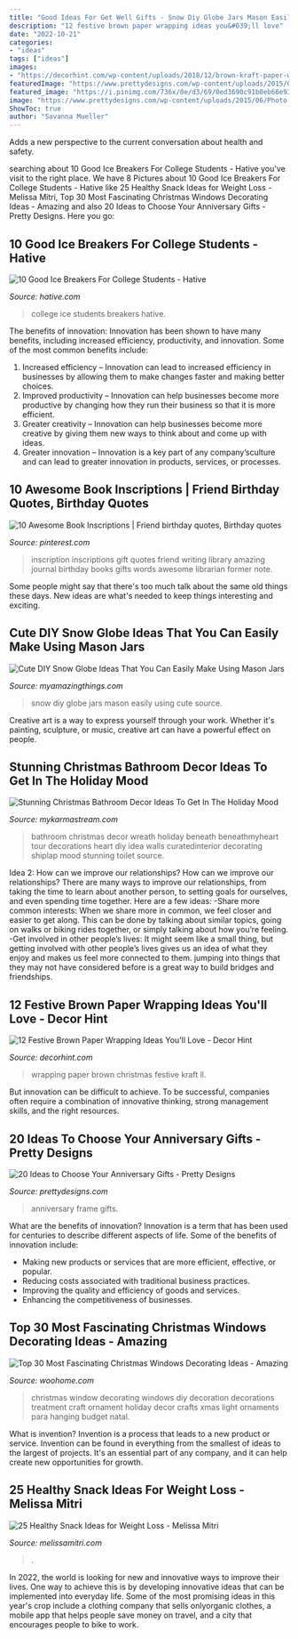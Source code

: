```yaml
---
title: "Good Ideas For Get Well Gifts - Snow Diy Globe Jars Mason Easily Using Cute Source"
description: "12 festive brown paper wrapping ideas you&#039;ll love"
date: "2022-10-21"
categories:
- "ideas"
tags: ["ideas"]
images:
- "https://decorhint.com/wp-content/uploads/2018/12/brown-kraft-paper-wrapping-ideas-1.jpg"
featuredImage: "https://www.prettydesigns.com/wp-content/uploads/2015/06/Photo-Frame.jpg"
featured_image: "https://i.pinimg.com/736x/0e/d3/69/0ed3690c91b0eb66e93140f5dcce3cec--menu.jpg"
image: "https://www.prettydesigns.com/wp-content/uploads/2015/06/Photo-Frame.jpg"
ShowToc: true
author: "Savanna Mueller"
---
```



Adds a new perspective to the current conversation about health and safety.

	

		
searching about 10 Good Ice Breakers For College Students - Hative you've visit to the right place. We have 8 Pictures about 10 Good Ice Breakers For College Students - Hative like 25 Healthy Snack Ideas for Weight Loss - Melissa Mitri, Top 30 Most Fascinating Christmas Windows Decorating Ideas - Amazing and also 20 Ideas to Choose Your Anniversary Gifts - Pretty Designs. Here you go:
		
    
## 10 Good Ice Breakers For College Students - Hative

<img loading=lazy src="https://hative.com/wp-content/uploads/2016/01/3-ice-breakers-for-college-students.jpg" onerror="this.onerror=null;this.src='https://tse1.mm.bing.net/th?id=OIP.gziven21LKVI0wSH9J22SQHaJ0&amp;pid=15.1';" alt="10 Good Ice Breakers For College Students - Hative">

_Source: hative.com_

>college ice students breakers hative. 

	

The benefits of innovation:
Innovation has been shown to have many benefits, including increased efficiency, productivity, and innovation. Some of the most common benefits include: 
1. Increased efficiency – Innovation can lead to increased efficiency in businesses by allowing them to make changes faster and making better choices. 
2. Improved productivity – Innovation can help businesses become more productive by changing how they run their business so that it is more efficient. 
3. Greater creativity – Innovation can help businesses become more creative by giving them new ways to think about and come up with ideas. 
4. Greater innovation – Innovation is a key part of any company’sculture and can lead to greater innovation in products, services, or processes.

    
## 10 Awesome Book Inscriptions | Friend Birthday Quotes, Birthday Quotes

<img loading=lazy src="https://i.pinimg.com/736x/0e/d3/69/0ed3690c91b0eb66e93140f5dcce3cec--menu.jpg" onerror="this.onerror=null;this.src='https://tse3.mm.bing.net/th?id=OIP.wY1xkrnk8vR1m4N3Qg05IAHaJ4&amp;pid=15.1';" alt="10 Awesome Book Inscriptions | Friend birthday quotes, Birthday quotes">

_Source: pinterest.com_

>inscription inscriptions gift quotes friend writing library amazing journal birthday books gifts words awesome librarian former note. 

	

Some people might say that there's too much talk about the same old things these days. New ideas are what's needed to keep things interesting and exciting.

    
## Cute DIY Snow Globe Ideas That You Can Easily Make Using Mason Jars

<img loading=lazy src="https://myamazingthings.com/wp-content/uploads/2017/12/DIY-snow-globe-.jpg" onerror="this.onerror=null;this.src='https://tse1.mm.bing.net/th?id=OIP.DZdkk8DBKQb--ograzbMvAHaLH&amp;pid=15.1';" alt="Cute DIY Snow Globe Ideas That You Can Easily Make Using Mason Jars">

_Source: myamazingthings.com_

>snow diy globe jars mason easily using cute source. 

	

Creative art is a way to express yourself through your work. Whether it's painting, sculpture, or music, creative art can have a powerful effect on people.

    
## Stunning Christmas Bathroom Decor Ideas To Get In The Holiday Mood

<img loading=lazy src="https://mykarmastream.com/wp-content/uploads/2017/12/christmas-bathroom-decor-.jpg" onerror="this.onerror=null;this.src='https://tse4.mm.bing.net/th?id=OIP.uq5lY9H0WPrOCPBsAM4AIwAAAA&amp;pid=15.1';" alt="Stunning Christmas Bathroom Decor Ideas To Get In The Holiday Mood">

_Source: mykarmastream.com_

>bathroom christmas decor wreath holiday beneath beneathmyheart tour decorations heart diy idea walls curatedinterior decorating shiplap mood stunning toilet source. 

	

Idea 2: How can we improve our relationships?
How can we improve our relationships? There are many ways to improve our relationships, from taking the time to learn about another person, to setting goals for ourselves, and even spending time together. Here are a few ideas: 
-Share more common interests: When we share more in common, we feel closer and easier to get along. This can be done by talking about similar topics, going on walks or biking rides together, or simply talking about how you’re feeling. 
-Get involved in other people’s lives: It might seem like a small thing, but getting involved with other people’s lives gives us an idea of what they enjoy and makes us feel more connected to them. jumping into things that they may not have considered before is a great way to build bridges and friendships.

    
## 12 Festive Brown Paper Wrapping Ideas You&#039;ll Love - Decor Hint

<img loading=lazy src="https://decorhint.com/wp-content/uploads/2018/12/brown-kraft-paper-wrapping-ideas-1.jpg" onerror="this.onerror=null;this.src='https://tse4.mm.bing.net/th?id=OIP.Gg0x5QpJ2CHubJvSmVNFiQHaLH&amp;pid=15.1';" alt="12 Festive Brown Paper Wrapping Ideas You&#039;ll Love - Decor Hint">

_Source: decorhint.com_

>wrapping paper brown christmas festive kraft ll. 

	

But innovation can be difficult to achieve. To be successful, companies often require a combination of innovative thinking, strong management skills, and the right resources.

    
## 20 Ideas To Choose Your Anniversary Gifts - Pretty Designs

<img loading=lazy src="https://www.prettydesigns.com/wp-content/uploads/2015/06/Photo-Frame.jpg" onerror="this.onerror=null;this.src='https://tse2.mm.bing.net/th?id=OIP.Q4T0GwM3vH_PCg8azBS8eQHaJ3&amp;pid=15.1';" alt="20 Ideas to Choose Your Anniversary Gifts - Pretty Designs">

_Source: prettydesigns.com_

>anniversary frame gifts. 

	

What are the benefits of innovation?
Innovation is a term that has been used for centuries to describe different aspects of life. Some of the benefits of innovation include: 
- Making new products or services that are more efficient, effective, or popular.
- Reducing costs associated with traditional business practices.
- Improving the quality and efficiency of goods and services. 
- Enhancing the competitiveness of businesses.

    
## Top 30 Most Fascinating Christmas Windows Decorating Ideas - Amazing

<img loading=lazy src="http://www.woohome.com/wp-content/uploads/2015/11/christmas-window-decoration-29.jpg" onerror="this.onerror=null;this.src='https://tse4.mm.bing.net/th?id=OIP.KbMY8fVZwPbKM_HNy1AlPQHaPJ&amp;pid=15.1';" alt="Top 30 Most Fascinating Christmas Windows Decorating Ideas - Amazing">

_Source: woohome.com_

>christmas window decorating windows diy decoration decorations treatment craft ornament holiday decor crafts xmas light ornaments para hanging budget natal. 

	

What is invention?
Invention is a process that leads to a new product or service. Invention can be found in everything from the smallest of ideas to the largest of projects. It's an essential part of any company, and it can help create new opportunities for growth.

    
## 25 Healthy Snack Ideas For Weight Loss - Melissa Mitri

<img loading=lazy src="https://melissamitri.com/wp-content/uploads/2020/09/Healthy-snack-ideas.jpg" onerror="this.onerror=null;this.src='https://tse2.mm.bing.net/th?id=OIP.iz7oxWmWKE5ewXZLUnhhHwHaLH&amp;pid=15.1';" alt="25 Healthy Snack Ideas for Weight Loss - Melissa Mitri">

_Source: melissamitri.com_

>. 

	

In 2022, the world is looking for new and innovative ways to improve their lives. One way to achieve this is by developing innovative ideas that can be implemented into everyday life. Some of the most promising ideas in this year's crop include a clothing company that sells onlyorganic clothes, a mobile app that helps people save money on travel, and a city that encourages people to bike to work.

